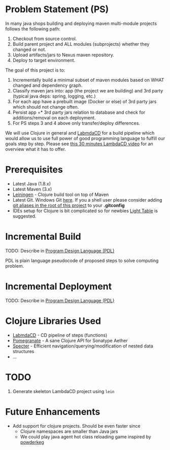 # Problem Statement (PS)
In many java shops building and deploying maven multi-module projects follows the following path:

1. Checkout from source control. 
2. Build parent project and ALL modules (subprojects) whether they changed or not.
3. Upload artifacts/jars to Nexus maven repository.
4. Deploy to target environment.

The goal of this project is to:

1. Incrementally build a minimal subset of maven modules based on WHAT changed and dependency graph.
2. Classify maven jars into: app (the project we are building) and 3rd party (typical java deps: spring, logging, etc.)
3. For each app have a prebuilt image (Docker or else) of 3rd party jars which should not change often. 
4. Persist app =* 3rd party jars relation to database and check for additions/removal on each deployment.
5. For PS steps 3 and 4 above only transfer/deploy differences.

We will use Clojure in general and [LabmdaCD](https://github.com/flosell/lambdacd) for a build pipeline which would allow us to use full power of good programming language
to fulfill our goals step by step. Please see [this 30 minutes LambdaCD video](https://youtu.be/XXiAS_BEDhQ) for an overview what it has to offer.
# Prerequisites
* Latest Java (1.8.x)
* Latest Maven (3.x)
* [Leiningen](https://github.com/technomancy/leiningen) - Clojure build tool on top of Maven
* Latest Git. Windows Git [here](https://git-scm.com/download/win). If you a shell user please consider adding [git aliases in the root of this project](https://github.com/vitalyper/hckthn_jpm/.gitignore) to your **.gitconfig**
* IDEs setup for Clojure is bit complicated so for newbies [Light Table](http://lighttable.com) is suggested.

# Incremental Build
TODO: Describe in [Program Design Language (PDL)](https://en.wikipedia.org/wiki/Program_Design_Language)

 PDL is plain language pseudocode of proposed steps to solve computing problem. 
# Incremental Deployment
TODO: Describe in [Program Design Language (PDL)](https://en.wikipedia.org/wiki/Program_Design_Language) 
# Clojure Libraries Used
* [LabmdaCD](https://github.com/flosell/lambdacd) - CD pipeline of steps (functions)
* [Pomegranate](https://github.com/cemerick/pomegranate) - A sane Clojure API for Sonatype Aether
* [Specter](https://github.com/nathanmarz/specter) - Efficient navigation/querying/modification of nested data structures
* ...

# TODO
1. Generate skeleton LambdaCD project using ```lein```

# Future Enhancements
* Add support for clojure projects. Should be even faster since
  * Clojure namespaces are smaller than Java jars
  * We could play java agent hot class reloading game inspired by [powderkeg](https://github.com/HCADatalab/powderkeg)
